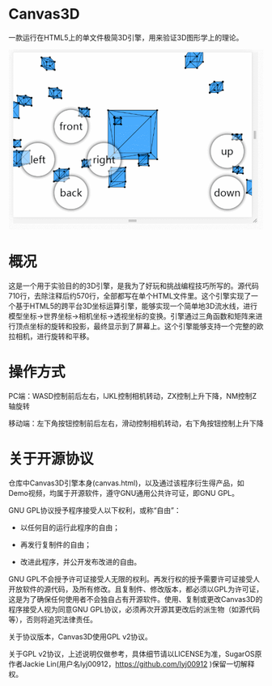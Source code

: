 # Canvas3D

一款运行在HTML5上的单文件极简3D引擎，用来验证3D图形学上的理论。

![Demo](./Demo.gif)

# 概况

这是一个用于实验目的的3D引擎，是我为了好玩和挑战编程技巧所写的。源代码710行，去除注释后约570行，全部都写在单个HTML文件里。这个引擎实现了一个基于HTML5的跨平台3D坐标运算引擎，能够实现一个简单地3D流水线，进行模型坐标->世界坐标->相机坐标->透视坐标的变换。引擎通过三角函数和矩阵来进行顶点坐标的旋转和投影，最终显示到了屏幕上。这个引擎能够支持一个完整的欧拉相机，进行旋转和平移。

# 操作方式

PC端：WASD控制前后左右，IJKL控制相机转动，ZX控制上升下降，NM控制Z轴旋转

移动端：左下角按钮控制前后左右，滑动控制相机转动，右下角按钮控制上升下降

# 关于开源协议

仓库中Canvas3D引擎本身(canvas.html)，以及通过该程序衍生得产品，如Demo视频，均属于开源软件，遵守GNU通用公共许可证，即GNU GPL。

GNU GPL协议授予程序接受人以下权利，或称“自由”：

- 以任何目的运行此程序的自由；

- 再发行复制件的自由；

- 改进此程序，并公开发布改进的自由。

GNU GPL不会授予许可证接受人无限的权利。再发行权的授予需要许可证接受人开放软件的源代码，及所有修改。且复制件、修改版本，都必须以GPL为许可证，这是为了确保任何使用者不会独自占有开源软件。使用、复制或更改Canvas3D的程序接受人视为同意GNU GPL协议，必须再次开源其更改后的派生物（如源代码等），否则将追究法律责任。

关于协议版本，Canvas3D使用GPL v2协议。

关于GPL v2协议，上述说明仅做参考，具体细节请以LICENSE为准，SugarOS原作者Jackie Lin(用户名lyj00912，<https://github.com/lyj00912> )保留一切解释权。